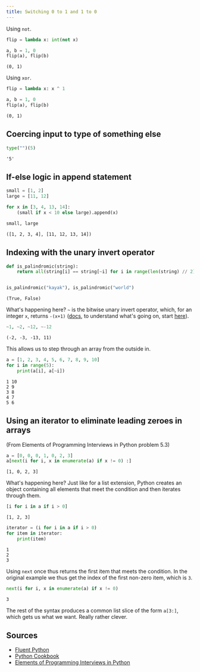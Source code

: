 ```yaml
---
title: Switching 0 to 1 and 1 to 0
---
```


Using `not`.

``` python
flip = lambda x: int(not x)

a, b = 1, 0
flip(a), flip(b)
```

    (0, 1)

Using `xor`.

``` python
flip = lambda x: x ^ 1

a, b = 1, 0
flip(a), flip(b)
```

    (0, 1)

## Coercing input to type of something else

``` python
type("")(5)
```

    '5'

## If-else logic in append statement

``` python
small = [1, 2]
large = [11, 12]

for x in [3, 4, 13, 14]:
    (small if x < 10 else large).append(x)

small, large
```

    ([1, 2, 3, 4], [11, 12, 13, 14])

## Indexing with the unary invert operator

``` python
def is_palindromic(string):
    return all(string[i] == string[~i] for i in range(len(string) // 2))


is_palindromic("kayak"), is_palindromic("world")
```

    (True, False)

What's happening here? `~` is the bitwise unary invert operator, which, for an integer `x`, returns `-(x+1)` ([docs](https://docs.python.org/3/reference/expressions.html#unary-arithmetic-and-bitwise-operations), to understand what's going on, start [here](https://stackoverflow.com/a/7278791/13666841)).

``` python
~1, ~2, ~12, ~-12
```

    (-2, -3, -13, 11)

This allows us to step through an array from the outside in.

``` python
a = [1, 2, 3, 4, 5, 6, 7, 8, 9, 10]
for i in range(5):
    print(a[i], a[~i])
```

    1 10
    2 9
    3 8
    4 7
    5 6

## Using an iterator to eliminate leading zeroes in arrays

(From Elements of Programming Interviews in Python problem 5.3)

``` python
a = [0, 0, 0, 1, 0, 2, 3]
a[next(i for i, x in enumerate(a) if x != 0) :]
```

    [1, 0, 2, 3]

What's happening here? Just like for a list extension, Python creates an object containing all elements that meet the condition and then iterates through them.

``` python
[i for i in a if i > 0]
```

    [1, 2, 3]

``` python
iterator = (i for i in a if i > 0)
for item in iterator:
    print(item)
```

    1
    2
    3

Using `next` once thus returns the first item that meets the condition. In the original example we thus get the index of the first non-zero item, which is `3`.

``` python
next(i for i, x in enumerate(a) if x != 0)
```

    3

The rest of the syntax produces a common list slice of the form `a[3:]`, which gets us what we want. Really rather clever.

## Sources

-   [Fluent Python](https://www.oreilly.com/library/view/fluent-python/9781491946237/)
-   [Python Cookbook](https://www.oreilly.com/library/view/python-cookbook-3rd/9781449357337/)
-   [Elements of Programming Interviews in Python](https://elementsofprogramminginterviews.com)
